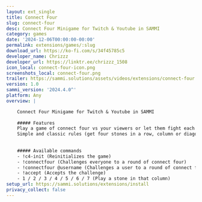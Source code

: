 ```yaml
---
layout: ext_single
title: Connect Four
slug: connect-four
desc: Connect Four Minigame for Twitch & Youtube in SAMMI
category: games
date: '2024-12-06T00:00:00-00:00'
permalink: extensions/games/:slug
download_url: https://ko-fi.com/s/34f45785c5
developer_name: Chrizzz
developer_url: https://linktr.ee/chrizzz_1508
icon_local: connect-four-icon.png
screenshots_local: connect-four.png
trailer: https://sammi.solutions/assets/videos/extensions/connect-four.mp4
version: 1.0
sammi_version: '2024.4.0^'
platform: Any
overview: |

    Connect Four Minigame for Twitch & Youtube in SAMMI
    
    ##### Features
    Play a game of connect four vs your viewers or let them fight each other with this extension.
    Simple and classic rules (get four stones in a row, column or diagonally and you win).
    
    
    ##### Available commands
    - !c4-init (Reinitializes the game)
    - !connectfour (Challenges everyone to a round of connect four)
    - !connectfour @username (Challenges a user to a round of connect four)
    - !accept (Accepts the challenge)
    - 1 / 2 / 3 / 4 / 5 / 6 / 7 (Play a stone in that column)
setup_url: https://sammi.solutions/extensions/install
privacy_collect: false
---
```

